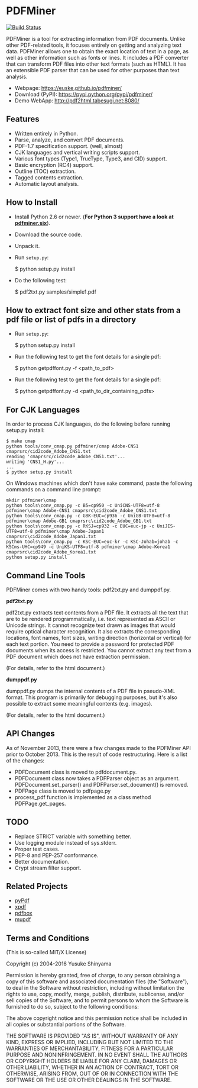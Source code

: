 PDFMiner
========

[![Build Status](https://travis-ci.org/euske/pdfminer.svg?branch=master)](https://travis-ci.org/euske/pdfminer)

PDFMiner is a tool for extracting information from PDF documents.
Unlike other PDF-related tools, it focuses entirely on getting 
and analyzing text data. PDFMiner allows one to obtain
the exact location of text in a page, as well as 
other information such as fonts or lines.
It includes a PDF converter that can transform PDF files
into other text formats (such as HTML). It has an extensible
PDF parser that can be used for other purposes than text analysis.

 * Webpage: https://euske.github.io/pdfminer/
 * Download (PyPI): https://pypi.python.org/pypi/pdfminer/
 * Demo WebApp: http://pdf2html.tabesugi.net:8080/


Features
--------

 * Written entirely in Python.
 * Parse, analyze, and convert PDF documents.
 * PDF-1.7 specification support. (well, almost)
 * CJK languages and vertical writing scripts support.
 * Various font types (Type1, TrueType, Type3, and CID) support.
 * Basic encryption (RC4) support.
 * Outline (TOC) extraction.
 * Tagged contents extraction.
 * Automatic layout analysis.


How to Install
--------------

 * Install Python 2.6 or newer. (**For Python 3 support have a look at [pdfminer.six](https://github.com/goulu/pdfminer)**).
 * Download the source code.
 * Unpack it.
 * Run `setup.py`:

    $ python setup.py install

 * Do the following test:

    $ pdf2txt.py samples/simple1.pdf


How to extract font size and other stats from a pdf file or list of pdfs in a directory
---------------------------------------------------------------------------------------

* Run `setup.py`:

    $ python setup.py install

* Run the following test to get the font details for a single pdf:

    $ python getpdffont.py -f <path_to_pdf>

* Run the following test to get the font details for a single pdf:

    $ python getpdffont.py -d <path_to_dir_containing_pdfs>


For CJK Languages
-----------------

In order to process CJK languages, do the following before
running setup.py install:

    $ make cmap
    python tools/conv_cmap.py pdfminer/cmap Adobe-CNS1 cmaprsrc/cid2code_Adobe_CNS1.txt
    reading 'cmaprsrc/cid2code_Adobe_CNS1.txt'...
    writing 'CNS1_H.py'...
    ...
    $ python setup.py install

On Windows machines which don't have `make` command, 
paste the following commands on a command line prompt:

    mkdir pdfminer\cmap
    python tools\conv_cmap.py -c B5=cp950 -c UniCNS-UTF8=utf-8 pdfminer\cmap Adobe-CNS1 cmaprsrc\cid2code_Adobe_CNS1.txt
    python tools\conv_cmap.py -c GBK-EUC=cp936 -c UniGB-UTF8=utf-8 pdfminer\cmap Adobe-GB1 cmaprsrc\cid2code_Adobe_GB1.txt
    python tools\conv_cmap.py -c RKSJ=cp932 -c EUC=euc-jp -c UniJIS-UTF8=utf-8 pdfminer\cmap Adobe-Japan1 cmaprsrc\cid2code_Adobe_Japan1.txt
    python tools\conv_cmap.py -c KSC-EUC=euc-kr -c KSC-Johab=johab -c KSCms-UHC=cp949 -c UniKS-UTF8=utf-8 pdfminer\cmap Adobe-Korea1 cmaprsrc\cid2code_Adobe_Korea1.txt
    python setup.py install


Command Line Tools
------------------

PDFMiner comes with two handy tools:
pdf2txt.py and dumppdf.py.

**pdf2txt.py**

pdf2txt.py extracts text contents from a PDF file.
It extracts all the text that are to be rendered programmatically,
i.e. text represented as ASCII or Unicode strings.
It cannot recognize text drawn as images that would require optical character recognition.
It also extracts the corresponding locations, font names, font sizes, writing
direction (horizontal or vertical) for each text portion.
You need to provide a password for protected PDF documents when its access is restricted.
You cannot extract any text from a PDF document which does not have extraction permission.

(For details, refer to the html document.)

**dumppdf.py**

dumppdf.py dumps the internal contents of a PDF file in pseudo-XML format. 
This program is primarily for debugging purposes,
but it's also possible to extract some meaningful contents (e.g. images).

(For details, refer to the html document.)


API Changes
-----------

As of November 2013, there were a few changes made to the PDFMiner API
prior to October 2013. This is the result of code restructuring.  Here
is a list of the changes:

 * PDFDocument class is moved to pdfdocument.py.
 * PDFDocument class now takes a PDFParser object as an argument.
   PDFDocument.set_parser() and PDFParser.set_document() is removed.
 * PDFPage class is moved to pdfpage.py
 * process_pdf function is implemented as a class method PDFPage.get_pages.


TODO
----

 * Replace STRICT variable with something better.
 * Use logging module instead of sys.stderr.
 * Proper test cases.
 * PEP-8 and PEP-257 conformance.
 * Better documentation.
 * Crypt stream filter support.


Related Projects
----------------

 * <a href="http://pybrary.net/pyPdf/">pyPdf</a>
 * <a href="http://www.foolabs.com/xpdf/">xpdf</a>
 * <a href="http://pdfbox.apache.org/">pdfbox</a>
 * <a href="http://mupdf.com/">mupdf</a>


Terms and Conditions
--------------------

(This is so-called MIT/X License)

Copyright (c) 2004-2016  Yusuke Shinyama <yusuke at shinyama dot jp>

Permission is hereby granted, free of charge, to any person
obtaining a copy of this software and associated documentation
files (the "Software"), to deal in the Software without
restriction, including without limitation the rights to use,
copy, modify, merge, publish, distribute, sublicense, and/or
sell copies of the Software, and to permit persons to whom the
Software is furnished to do so, subject to the following
conditions:

The above copyright notice and this permission notice shall be
included in all copies or substantial portions of the Software.

THE SOFTWARE IS PROVIDED "AS IS", WITHOUT WARRANTY OF ANY
KIND, EXPRESS OR IMPLIED, INCLUDING BUT NOT LIMITED TO THE
WARRANTIES OF MERCHANTABILITY, FITNESS FOR A PARTICULAR
PURPOSE AND NONINFRINGEMENT. IN NO EVENT SHALL THE AUTHORS OR
COPYRIGHT HOLDERS BE LIABLE FOR ANY CLAIM, DAMAGES OR OTHER
LIABILITY, WHETHER IN AN ACTION OF CONTRACT, TORT OR
OTHERWISE, ARISING FROM, OUT OF OR IN CONNECTION WITH THE
SOFTWARE OR THE USE OR OTHER DEALINGS IN THE SOFTWARE.
